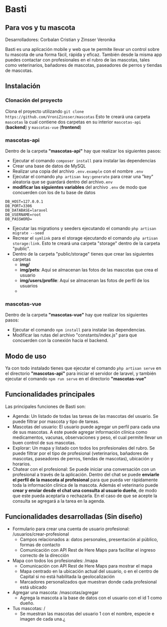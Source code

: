 # Basti
## Para vos y tu mascota

Desarrolladores: Corbalan Cristian y Zinsser Veronika

Basti es una aplicación mobile y web que te permite llevar un control sobre tu mascota de una forma fácil, rápida y eficaz. También desde la misma app puedes contactar con profesionales en el rubro de las mascotas, tales como veterinarios, bañadores de mascotas, paseadores de perros y tiendas de mascotas.

## Instalación

### Clonación del proyecto
Clona el proyecto utilizando `git clone https://github.com/VroniZinsser/mascotas`
Esto te creará una carpeta `mascotas` la cual contiene dos carpetas en su interior `mascotas-api` (**backend**) y `mascotas-vue` (**frontend**)

### mascotas-api
Dentro de la carpeta **"mascotas-api"** hay que realizar los siguientes pasos:

- Ejecutar el comando `composer install` para instalar las dependencias
- Crear una base de datos de MySQL
- Realizar una copia del archivo `.env.example` con el nombre `.env`
- Ejecutar el comando `php artisan key:generate` para crear una "key" aleatoria que se guardará  dentro del archivo`.env`
- **modificar las siguientes variables** del archivo `.env` de modo que concuerden con los de tu base de datos
~~~
DB_HOST=127.0.0.1
DB_PORT=3306
DB_DATABASE=laravel
DB_USERNAME=root
DB_PASSWORD=
~~~
- Ejecutar las migrations y seeders ejecutando el comando `php artisan migrate --seed`
- Recrear el `symlink` para el storage ejecutando el comando `php artisan storage:link`. Esto te creará una carpeta "storage" dentro de la carpeta "public".
- Dentro de la carpeta "public/storage" tienes que crear las siguientes carpetas
    - **img/**
    - **img/pets**: Aquí se almacenan las fotos de las mascotas que crea el usuario
    - **img/users/profile**: Aquí se almacenan  las fotos de perfil de los usuarios
    - 
### mascotas-vue
Dentro de la carpeta **"mascotas-vue"** hay que realizar los siguientes pasos:
- Ejecutar el comando `npm install` para instalar las dependencias.
- Modificar las rutas del archivo "constants/index.js" para que concuerden con la conexión hacia el backend. 

## Modo de uso

Ya con todo instalado tienes que ejecutar el comando `php artisan serve` en el directorio **"mascotas-api"** para iniciar el servidor de laravel, y también ejecutar el comando `npm run serve` en el directorio **"mascotas-vue"**

## Funcionalidades principales

Las principales funciones de Basti son:

- Agenda: Un listado de todas las tareas de las mascotas del usuario. Se puede filtrar por mascota y tipo de tareas.
- Mascotas del usuario: El usuario puede agregar un perfil para cada una de sus mascotas. A este puede agregar información clínica como medicamentos, vacunas, observaciones y peso, el cual permite llevar un buen control de sus mascotas.
- Explorar: Un mapa y listado con todos los profesionales del rubro. Se puede filtrar por el tipo de profesional (veterinarios, bañadores de mascotas, paseadores de perros, tiendas de mascotas), ubicación y horarios.
- Chatear con el profesional: Se puede iniciar una conversación con un profesional a través de la aplicación. Dentro del chat se puede **enviarle el perfil de la mascota al profesional** para que pueda ver rápidamente toda la información clínica de la mascota. Además el veterinario puede **crear y enviar desde el chat una consulta al usuario dueño**, de modo que este pueda aceptarla o rechazarla. En el caso de que se acepte la consulta se agregará a la tarea en la agenda.

## Funcionalidades desarrolladas (Sin diseño)
- Formulario para crear una cuenta de usuario profesional: /usuarios/crear-profesional
    - Campos relacionados a: datos personales, presentación al público, formas de contacto
    - Comunicación con API Rest de Here Maps para facilitar el ingreso correcto de la dirección
- Mapa con todos los profesionales: /mapa
    - Comunicación con API Rest de Here Maps para mostrar el mapa
    - Mapa centrado en la ubicación actual del usuario, o en el centro de Capital si no está habilitada la geolocalización
    - Marcadores personalizados que muestran donde cada profesional está ubicado
- Agregar una mascota: /mascotas/agregar 
    - Agrega la mascota a la base de datos con el usuario con el id 1 como dueño.
- Tus mascotas: / 
    - Se muestran las mascotas del usuario 1 con el nombre, especie e imagen de cada una.¿
